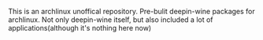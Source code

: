 This is an archlinux unoffical repository.
Pre-bulit deepin-wine packages for archlinux.
Not only deepin-wine itself,
but also included a lot of applications(although it's nothing here now)
